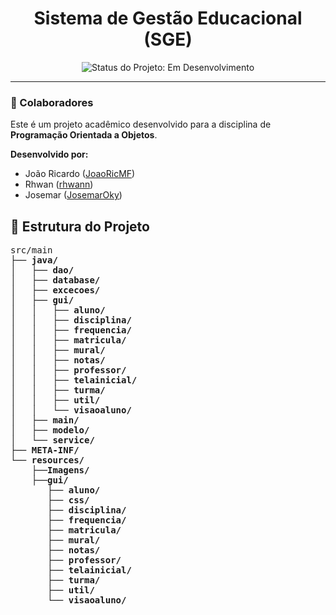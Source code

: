 <div align="center">
  <h1>Sistema de Gestão Educacional (SGE)</h1>
  <p>
    <img src="https://img.shields.io/badge/status-em--desenvolvimento-yellow" alt="Status do Projeto: Em Desenvolvimento">
  </p>
</div>

<hr>

<h3>
  <a id="colaboradores"></a>
  👥 Colaboradores
</h3>

<p>
  Este é um projeto acadêmico desenvolvido para a disciplina de <b>Programação Orientada a Objetos</b>.
</p>
<p>
  <b>Desenvolvido por:</b>
</p>
<ul>
  <li>João Ricardo (<a href="https://github.com/JoaoRicMF">JoaoRicMF</a>)</li>
  <li>Rhwan (<a href="https://github.com/rhwann">rhwann</a>)</li>
  <li>Josemar (<a href="https://github.com/JosemarOky">JosemarOky</a>)</li>
</ul>
<h2>📁 Estrutura do Projeto</h2>

<pre>
src/main
├── <strong>java/</strong>
│   ├── <strong>dao/</strong>
│   ├── <strong>database/</strong>
│   ├── <strong>excecoes/</strong>
│   ├── <strong>gui/</strong>
│   │   ├── <strong>aluno/</strong>
│   │   ├── <strong>disciplina/</strong>
│   │   ├── <strong>frequencia/</strong>
│   │   ├── <strong>matricula/</strong>
│   │   ├── <strong>mural/</strong>
│   │   ├── <strong>notas/</strong>
│   │   ├── <strong>professor/</strong>
│   │   ├── <strong>telainicial/</strong>
│   │   ├── <strong>turma/</strong>
│   │   ├── <strong>util/</strong>
│   │   └── <strong>visaoaluno/</strong>
│   ├── <strong>main/</strong>
│   ├── <strong>modelo/</strong>
│   └── <strong>service/</strong>
├── <strong>META-INF/</strong>
└── <strong>resources/</strong>
    ├──<strong>Imagens/</strong>
    ├──<strong>gui/</strong>
       ├── <strong>aluno/</strong>
       ├── <strong>css/</strong>
       ├── <strong>disciplina/</strong>
       ├── <strong>frequencia/</strong>
       ├── <strong>matricula/</strong>
       ├── <strong>mural/</strong>
       ├── <strong>notas/</strong>
       ├── <strong>professor/</strong>
       ├── <strong>telainicial/</strong>
       ├── <strong>turma/</strong>
       ├── <strong>util/</strong>
       └── <strong>visaoaluno/</strong>
</pre>
